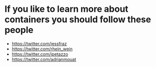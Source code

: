 # If you like to learn more about containers you should follow these people
- https://twitter.com/jessfraz 
- https://twitter.com/rhein_wein
- https://twitter.com/jpetazzo
- https://twitter.com/adrianmouat
